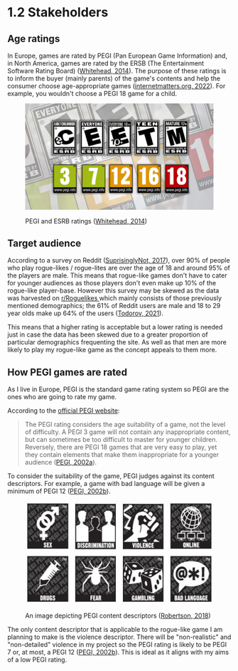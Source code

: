 # 1.2 Stakeholders

## Age ratings

In Europe, games are rated by PEGI (Pan European Game Information) and, in North America, games are rated by the ERSB (The Entertainment Software Rating Board) ([Whitehead, 2014](../references.md#age-ratings)). The purpose of these ratings is to inform the buyer (mainly parents) of the game's contents and help the consumer choose age-appropriate games ([internetmatters.org, 2022](../references.md#age-ratings)). For example, you wouldn't choose a PEGI 18 game for a child.

<figure><img src="../.gitbook/assets/image (4) (1).png" alt=""><figcaption><p>PEGI and ESRB ratings (<a href="../references.md#age-ratings">Whitehead, 2014</a>)</p></figcaption></figure>

## Target audience

According to a survey on Reddit ([SuprisinglyNot, 2017](../references.md#target-audience)),  over 90% of people who play rogue-likes / rogue-lites are over the age of 18 and around 95% of the players are male. This means that rogue-like games don't have to cater for younger audiences as those players don't even make up 10% of the rogue-like player-base. However this survey may be skewed as the data was harvested on [r/Roguelikes ](https://www.reddit.com/r/roguelikes/comments/6cbup3/roguelike\_gamers\_demographics\_survey/)which mainly consists of those previously mentioned demographics; the 61% of Reddit users are male and 18 to 29 year olds make up 64% of the users ([Todorov, 2021](../references.md#target-audience)).

This means that a higher rating is acceptable but a lower rating is needed just in case the data has been skewed due to a greater proportion of particular demographics frequenting the site. As well as that men are more likely to play my rogue-like game as the concept appeals to them more.

## How PEGI games are rated

As I live in Europe, PEGI is the standard game rating system so PEGI are the ones who are going to rate my game.

According to the [official PEGI website](https://pegi.info/):

> The PEGI rating considers the age suitability of a game, not the level of difficulty. A PEGI 3 game will not contain any inappropriate content, but can sometimes be too difficult to master for younger children. Reversely, there are PEGI 18 games that are very easy to play, yet they contain elements that make them inappropriate for a younger audience ([PEGI, 2002a](../references.md#how-pegi-games-are-rated)).

To consider the suitability of the game, PEGI judges against its content descriptors. For example, a game with bad language will be given a minimum of PEGI 12 ([PEGI, 2002b](../references.md#how-pegi-games-are-rated)).

<figure><img src="../.gitbook/assets/image (1) (1).png" alt=""><figcaption><p>An image depicting PEGI content descriptors (<a href="../references.md#how-pegi-games-are-rated">Robertson, 2018</a>)</p></figcaption></figure>

The only content descriptor that is applicable to the rogue-like game I am planning to make is the violence descriptor. There will be "non-realistic" and "non-detailed" violence in my project so the PEGI rating is likely to be PEGI 7 or, at most, a PEGI 12 ([PEGI, 2002b](../references.md#how-pegi-games-are-rated)). This is ideal as it aligns with my aims of a low PEGI rating.
